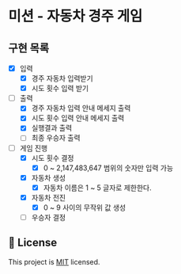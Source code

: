 
# 미션 - 자동차 경주 게임

## 구현 목록
- [X] 입력
  - [X] 경주 자동차 입력받기
  - [X] 시도 횟수 입력 받기
- [ ] 출력
  - [X] 경주 자동차 입력 안내 메세지 출력
  - [X] 시도 횟수 입력 안내 메세지 출력
  - [X] 실행결과 출력
  - [ ] 최종 우승자 출력
- [ ] 게임 진행
  - [X] 시도 횟수 결정
    - [X] 0 ~ 2,147,483,647 범위의 숫자만 입력 가능
  - [X] 자동차 생성
    - [X] 자동차 이름은 1 ~ 5 글자로 제한한다.
  - [X] 자동차 전진
    - [X] 0 ~ 9 사이의 무작위 값 생성
  - [ ] 우승자 결정

## 📝 License

This project is [MIT](https://github.com/woowacourse/java-racingcar-precourse/blob/master/LICENSE) licensed.
